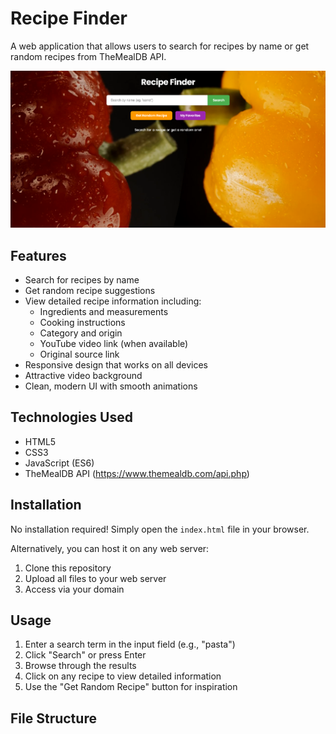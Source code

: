 # Recipe Finder

A web application that allows users to search for recipes by name or get random recipes from TheMealDB API.

![Recipe Finder Screenshot](./assects/page.png)

## Features

- Search for recipes by name
- Get random recipe suggestions
- View detailed recipe information including:
  - Ingredients and measurements
  - Cooking instructions
  - Category and origin
  - YouTube video link (when available)
  - Original source link
- Responsive design that works on all devices
- Attractive video background
- Clean, modern UI with smooth animations

## Technologies Used

- HTML5
- CSS3
- JavaScript (ES6)
- TheMealDB API (https://www.themealdb.com/api.php)

## Installation

No installation required! Simply open the `index.html` file in your browser.

Alternatively, you can host it on any web server:

1. Clone this repository
2. Upload all files to your web server
3. Access via your domain

## Usage

1. Enter a search term in the input field (e.g., "pasta")
2. Click "Search" or press Enter
3. Browse through the results
4. Click on any recipe to view detailed information
5. Use the "Get Random Recipe" button for inspiration

## File Structure
